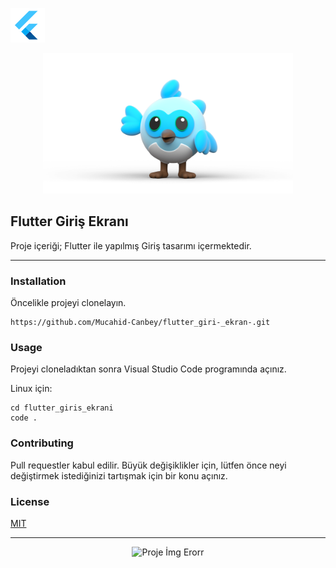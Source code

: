 ![Image](assets/image/1.png)



<center>
<img src= assets/image/2.png
alt="Logo Kuş" width="400" /></a>
</center>

## Flutter Giriş Ekranı 


Proje içeriği; Flutter ile yapılmış Giriş tasarımı içermektedir.

---


### Installation

Öncelikle projeyi clonelayın.

```
https://github.com/Mucahid-Canbey/flutter_giri-_ekran-.git
```

### Usage
Projeyi cloneladıktan sonra Visual Studio Code programında açınız.

Linux için:
```
cd flutter_giris_ekrani
code .
```
### Contributing
Pull requestler kabul edilir. Büyük değişiklikler için, lütfen önce neyi değiştirmek istediğinizi tartışmak için bir konu açınız.

### License
[MIT](https://choosealicense.com/licenses/mit/)



<hr>


<center>

<img src= assets/image/proje.gif
alt="Proje İmg Erorr" width="200" /></a>

</center>
